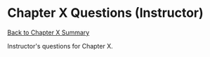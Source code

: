 # Chapter X Questions (Instructor)

[Back to Chapter X Summary](./README.md)

Instructor's questions for Chapter X.
